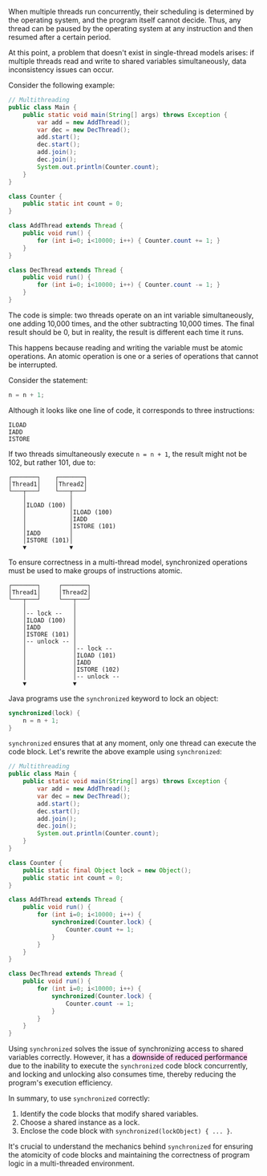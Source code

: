When multiple threads run concurrently, their scheduling is determined by the operating system, and the program itself cannot decide. Thus, any thread can be paused by the operating system at any instruction and then resumed after a certain period.

At this point, a problem that doesn't exist in single-thread models arises: if multiple threads read and write to shared variables simultaneously, data inconsistency issues can occur.

Consider the following example:

```java
// Multithreading
public class Main {
    public static void main(String[] args) throws Exception {
        var add = new AddThread();
        var dec = new DecThread();
        add.start();
        dec.start();
        add.join();
        dec.join();
        System.out.println(Counter.count);
    }
}

class Counter {
    public static int count = 0;
}

class AddThread extends Thread {
    public void run() {
        for (int i=0; i<10000; i++) { Counter.count += 1; }
    }
}

class DecThread extends Thread {
    public void run() {
        for (int i=0; i<10000; i++) { Counter.count -= 1; }
    }
}
```

The code is simple: two threads operate on an int variable simultaneously, one adding 10,000 times, and the other subtracting 10,000 times. The final result should be 0, but in reality, the result is different each time it runs.

This happens because reading and writing the variable must be atomic operations. An atomic operation is one or a series of operations that cannot be interrupted.

Consider the statement:

```java
n = n + 1;
```

Although it looks like one line of code, it corresponds to three instructions:

```
ILOAD
IADD
ISTORE
```

If two threads simultaneously execute `n = n + 1`, the result might not be 102, but rather 101, due to:

```
┌───────┐    ┌───────┐
│Thread1│    │Thread2│
└───┬───┘    └───┬───┘
    │            │
    │ILOAD (100) │
    │            │ILOAD (100)
    │            │IADD
    │            │ISTORE (101)
    │IADD        │
    │ISTORE (101)│
    ▼            ▼
```

To ensure correctness in a multi-thread model, synchronized operations must be used to make groups of instructions atomic. 

```ascii
┌───────┐     ┌───────┐
│Thread1│     │Thread2│
└───┬───┘     └───┬───┘
    │             │
    │-- lock --   │
    │ILOAD (100)  │
    │IADD         │
    │ISTORE (101) │
    │-- unlock -- │
    │             │-- lock --
    │             │ILOAD (101)
    │             │IADD
    │             │ISTORE (102)
    │             │-- unlock --
    ▼             ▼
```

Java programs use the `synchronized` keyword to lock an object:

```java
synchronized(lock) {
    n = n + 1;
}
```

`synchronized` ensures that at any moment, only one thread can execute the code block. Let's rewrite the above example using `synchronized`:

```java
// Multithreading
public class Main {
    public static void main(String[] args) throws Exception {
        var add = new AddThread();
        var dec = new DecThread();
        add.start();
        dec.start();
        add.join();
        dec.join();
        System.out.println(Counter.count);
    }
}

class Counter {
    public static final Object lock = new Object();
    public static int count = 0;
}

class AddThread extends Thread {
    public void run() {
        for (int i=0; i<10000; i++) {
            synchronized(Counter.lock) {
                Counter.count += 1;
            }
        }
    }
}

class DecThread extends Thread {
    public void run() {
        for (int i=0; i<10000; i++) {
            synchronized(Counter.lock) {
                Counter.count -= 1;
            }
        }
    }
}
```

Using `synchronized` solves the issue of synchronizing access to shared variables correctly. However, it has a <mark style="background: #FFB8EBA6;">downside of reduced performance</mark> due to the inability to execute the `synchronized` code block concurrently, and locking and unlocking also consumes time, thereby reducing the program's execution efficiency.

In summary, to use `synchronized` correctly:

1. Identify the code blocks that modify shared variables.
2. Choose a shared instance as a lock.
3. Enclose the code block with `synchronized(lockObject) { ... }`.

It's crucial to understand the mechanics behind `synchronized` for ensuring the atomicity of code blocks and maintaining the correctness of program logic in a multi-threaded environment.